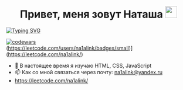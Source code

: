 <h1 align="center">Привет, меня зовут Наташа
<img src="https://github.com/blackcater/blackcater/raw/main/images/Hi.gif" height="32"/></h1>

<a align="center" href="https://git.io/typing-svg"><img src="https://readme-typing-svg.herokuapp.com?font=Fira+Code&pause=1000&color=000000&background=447BFF00&width=435&lines=%D0%98+%D1%8F+%D0%BD%D0%B0%D1%87%D0%B8%D0%BD%D0%B0%D1%8E%D1%89%D0%B8%D0%B9+front-end+developer" alt="Typing SVG" /></a>

[![codewars](https://www.codewars.com/users/na1alink/badges/small)](https://www.codewars.com/users/na1alink)  
(https://leetcode.com/users/na1alink/badges/small)](https://leetcode.com/na1alink/)  

- 🌱  В настоящее время я изучаю HTML, CSS, JavaScript
- 📫 Как со мной связаться через почту: na1alink@yandex.ru
- https://leetcode.com/na1alink/


<!--https://github.com/daniilshat/daniilshat/blob/main/README.md-->
